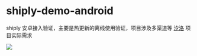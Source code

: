 # shiply-demo-android
shiply 安卓接入验证，主要是热更新的离线使用验证，项目涉及多渠道等 [汐洛](https://github.com/Hi-Windom/Sillot) 项目实际需求

<a href="https://github.com/Hi-Windom">
<img src="https://capsule-render.vercel.app/api?type=waving&color=timeGradient&height=300&&section=footer&text=Hi-Windom&fontSize=90&fontAlign=50&fontAlignY=70&desc=Power%20by%20&descAlign=50&descSize=30&descAlignY=40&animation=twinkling" />
</a>
